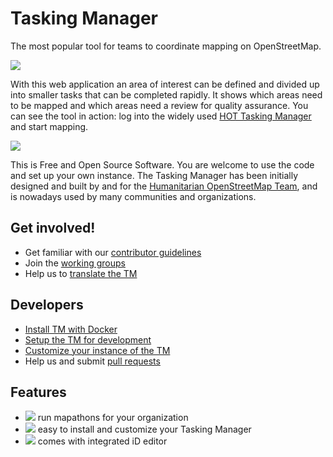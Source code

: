 # Tasking Manager

The most popular tool for teams to coordinate mapping on OpenStreetMap.

[<img src="screenshot.jpg" />](./screenshot.jpg)

With this web application an area of interest can be defined and divided up into smaller tasks that can be completed rapidly. It shows which areas need to be mapped and which areas need a review for quality assurance. You can see the tool in action: log into the widely used [HOT Tasking Manager](https://tasks.hotosm.org/) and start mapping.

[<img src="./docs/assets/project-view.gif" />](./docs/assets/project-view.gif)

This is Free and Open Source Software. You are welcome to use the code and set up your own instance. The Tasking Manager has been initially designed and built by and for the [Humanitarian OpenStreetMap Team](https://www.hotosm.org/), and is nowadays used by many communities and organizations.

## Get involved!

* Get familiar with our [contributor guidelines](./docs/contributing.md)
* Join the [working groups](./docs/working-groups.md)
* Help us to [translate the TM](./docs/contributing-translation.md)

## Developers

* [Install TM with Docker](./docs/setup-docker.md)
* [Setup the TM for development](./docs/setup-development.md)
* [Customize your instance of the TM](./docs/customize.md)
* Help us and submit [pull requests](https://github.com/hotosm/tasking-manager/pulls)

## Features

* [<img src="./docs/assets/mapathon.jpg" />](./docs/assets/mapathon.jpg) run mapathons for your organization
* [<img src="./docs/assets/tm-unbranded.jpg" />](./docs/assets/tm-unbranded.jpg) easy to install and customize your Tasking Manager
* [<img src="./docs/assets/integrated-id.jpg" />](./docs/assets/integrated-id.jpg) comes with integrated iD editor
